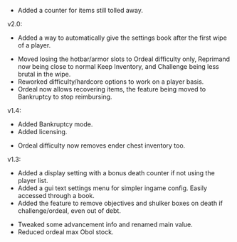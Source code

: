 + Added a counter for items still tolled away.

v2.0:
+ Added a way to automatically give the settings book after the first wipe of a player.

- Moved losing the hotbar/armor slots to Ordeal difficulty only, Reprimand now being close to normal Keep Inventory, and Challenge being less brutal in the wipe.
- Reworked difficulty/hardcore options to work on a player basis.
- Ordeal now allows recovering items, the feature being moved to Bankruptcy to stop reimbursing.

v1.4:
+ Added Bankruptcy mode.
+ Added licensing.

- Ordeal difficulty now removes ender chest inventory too.

v1.3:
+ Added a display setting with a bonus death counter if not using the player list.
+ Added a gui text settings menu for simpler ingame config. Easily accessed through a book.
+ Added the feature to remove objectives and shulker boxes on death if challenge/ordeal, even out of debt.

- Tweaked some advancement info and renamed main value.
- Reduced ordeal max Obol stock.
